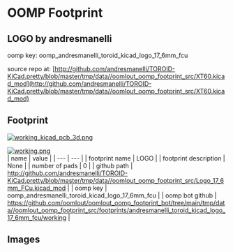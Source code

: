 # OOMP Footprint  
## LOGO  by andresmanelli  
  
oomp key: oomp_andresmanelli_toroid_kicad_logo_17_6mm_fcu  
  
source repo at: [http://github.com/andresmanelli/TOROID-KiCad.pretty/blob/master/tmp/data//oomlout_oomp_footprint_src/XT60.kicad_mod](http://github.com/andresmanelli/TOROID-KiCad.pretty/blob/master/tmp/data//oomlout_oomp_footprint_src/XT60.kicad_mod)  
## Footprint  
  
[![working_kicad_pcb_3d.png](working_kicad_pcb_3d_600.png)](working_kicad_pcb_3d.png)  
  
[![working.png](working_600.png)](working.png)  
| name | value | 
| --- | --- | 
| footprint name | LOGO | 
| footprint description | None | 
| number of pads | 0 | 
| github path | http://github.com/andresmanelli/TOROID-KiCad.pretty/blob/master/tmp/data//oomlout_oomp_footprint_src/Logo_17_6mm_FCu.kicad_mod | 
| oomp key | oomp_andresmanelli_toroid_kicad_logo_17_6mm_fcu | 
| oomp bot github | https://github.com/oomlout/oomlout_oomp_footprint_bot/tree/main/tmp/data//oomlout_oomp_footprint_src/footprints/andresmanelli_toroid_kicad_logo_17_6mm_fcu/working | 
## Images  
